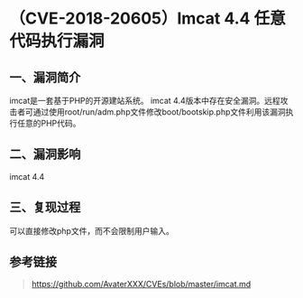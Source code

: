（CVE-2018-20605）Imcat 4.4 任意代码执行漏洞
============================================

一、漏洞简介
------------

imcat是一套基于PHP的开源建站系统。 imcat
4.4版本中存在安全漏洞。远程攻击者可通过使用root/run/adm.php文件修改boot/bootskip.php文件利用该漏洞执行任意的PHP代码。

二、漏洞影响
------------

imcat 4.4

三、复现过程
------------

可以直接修改php文件，而不会限制用户输入。

参考链接
--------

> https://github.com/AvaterXXX/CVEs/blob/master/imcat.md
